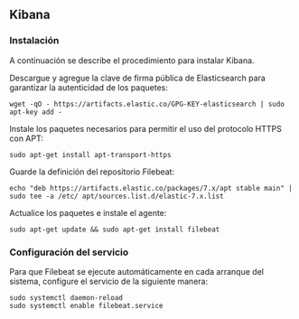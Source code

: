 ## Kibana

### Instalación

A continuación se describe el procedimiento para instalar Kibana.

Descargue y agregue la clave de firma pública de Elasticsearch para garantizar la autenticidad de los paquetes:

`wget -qO - https://artifacts.elastic.co/GPG-KEY-elasticsearch | sudo apt-key add -`

Instale los paquetes necesarios para permitir el uso del protocolo HTTPS con APT:

`sudo apt-get install apt-transport-https`

Guarde la definición del repositorio Filebeat:

`echo "deb https://artifacts.elastic.co/packages/7.x/apt stable main" | sudo tee -a /etc/ apt/sources.list.d/elastic-7.x.list`

Actualice los paquetes e instale el agente:

`sudo apt-get update && sudo apt-get install filebeat`

### Configuración del servicio

Para que Filebeat se ejecute automáticamente en cada arranque del sistema, configure el servicio de la siguiente manera:

`sudo systemctl daemon-reload` <br>
`sudo systemctl enable filebeat.service`